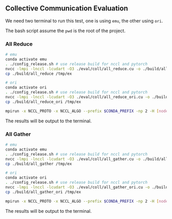 ## Collective Communication Evaluation

We need two terminal to run this test, one is using `emu`, the other using `ori`.

The bash script assume the `pwd` is the root of the project.

### All Reduce

```bash
# emu
conda activate emu
. ./config_release.sh # use release build for nccl and pytorch
nvcc -lmpi -lnccl -lcudart -O3 ./eval/coll/all_reduce.cu -o ./build/all_reduce
cp ./build/all_reduce /tmp/ex
```

```bash
# ori
conda activate ori
. ./config_release.sh # use release build for nccl and pytorch
nvcc -lmpi -lnccl -lcudart -O3 ./eval/coll/all_reduce_ori.cu -o ./build/all_reduce_ori
cp ./build/all_reduce_ori /tmp/ex

mpirun -x NCCL_PROTO -x NCCL_ALGO --prefix $CONDA_PREFIX -np 2 -H [node1]:1,[node2]:1 --mca pml ob1 --mca btl tcp,self --mca btl_tcp_if_include enp1s0f0 sh -c "/tmp/ex [#size] [#loop]"
```

The results will be output to the terminal.

### All Gather

```bash
# emu
conda activate emu
. ./config_release.sh # use release build for nccl and pytorch
nvcc -lmpi -lnccl -lcudart -O3 ./eval/coll/all_gather.cu -o ./build/all_gather
cp ./build/all_gather /tmp/ex

```

```bash
# ori
conda activate ori
. ./config_release.sh # use release build for nccl and pytorch
nvcc -lmpi -lnccl -lcudart -O3 ./eval/coll/all_gather_ori.cu -o ./build/all_gather_ori
cp ./build/all_gather_ori /tmp/ex

mpirun -x NCCL_PROTO -x NCCL_ALGO --prefix $CONDA_PREFIX -np 2 -H [node1]:1,[node2]:1 --mca pml ob1 --mca btl tcp,self --mca btl_tcp_if_include enp1s0f0 sh -c "/tmp/ex [#size] [#loop]"
```

The results will be output to the terminal.
